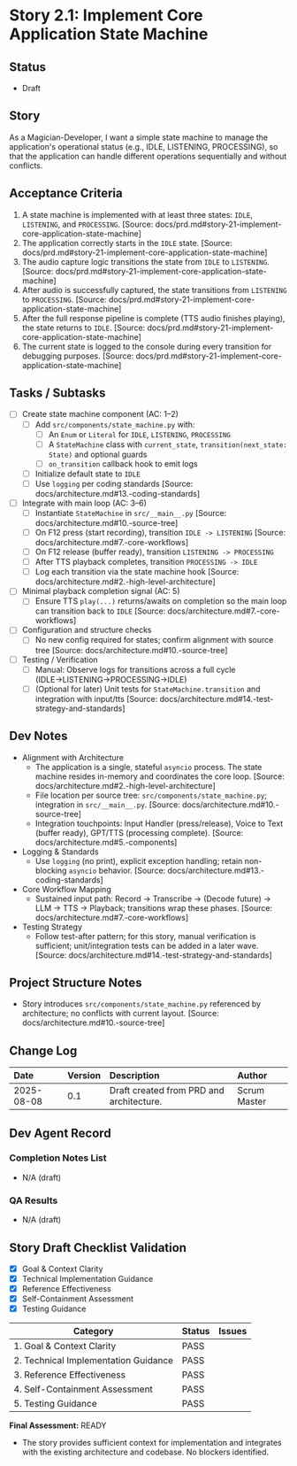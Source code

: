 # Story 2.1: Implement Core Application State Machine

## Status
- Draft

## Story
As a Magician-Developer, I want a simple state machine to manage the application's operational status (e.g., IDLE, LISTENING, PROCESSING), so that the application can handle different operations sequentially and without conflicts.

## Acceptance Criteria
1. A state machine is implemented with at least three states: `IDLE`, `LISTENING`, and `PROCESSING`. [Source: docs/prd.md#story-21-implement-core-application-state-machine]
2. The application correctly starts in the `IDLE` state. [Source: docs/prd.md#story-21-implement-core-application-state-machine]
3. The audio capture logic transitions the state from `IDLE` to `LISTENING`. [Source: docs/prd.md#story-21-implement-core-application-state-machine]
4. After audio is successfully captured, the state transitions from `LISTENING` to `PROCESSING`. [Source: docs/prd.md#story-21-implement-core-application-state-machine]
5. After the full response pipeline is complete (TTS audio finishes playing), the state returns to `IDLE`. [Source: docs/prd.md#story-21-implement-core-application-state-machine]
6. The current state is logged to the console during every transition for debugging purposes. [Source: docs/prd.md#story-21-implement-core-application-state-machine]

## Tasks / Subtasks
- [ ] Create state machine component (AC: 1–2)
  - [ ] Add `src/components/state_machine.py` with:
    - [ ] An `Enum` or `Literal` for `IDLE`, `LISTENING`, `PROCESSING`
    - [ ] A `StateMachine` class with `current_state`, `transition(next_state: State)` and optional guards
    - [ ] `on_transition` callback hook to emit logs
  - [ ] Initialize default state to `IDLE`
  - [ ] Use `logging` per coding standards [Source: docs/architecture.md#13.-coding-standards]
- [ ] Integrate with main loop (AC: 3–6)
  - [ ] Instantiate `StateMachine` in `src/__main__.py` [Source: docs/architecture.md#10.-source-tree]
  - [ ] On F12 press (start recording), transition `IDLE -> LISTENING` [Source: docs/architecture.md#7.-core-workflows]
  - [ ] On F12 release (buffer ready), transition `LISTENING -> PROCESSING`
  - [ ] After TTS playback completes, transition `PROCESSING -> IDLE`
  - [ ] Log each transition via the state machine hook [Source: docs/architecture.md#2.-high-level-architecture]
- [ ] Minimal playback completion signal (AC: 5)
  - [ ] Ensure TTS `play(...)` returns/awaits on completion so the main loop can transition back to `IDLE` [Source: docs/architecture.md#7.-core-workflows]
- [ ] Configuration and structure checks
  - [ ] No new config required for states; confirm alignment with source tree [Source: docs/architecture.md#10.-source-tree]
- [ ] Testing / Verification
  - [ ] Manual: Observe logs for transitions across a full cycle (IDLE→LISTENING→PROCESSING→IDLE)
  - [ ] (Optional for later) Unit tests for `StateMachine.transition` and integration with input/tts [Source: docs/architecture.md#14.-test-strategy-and-standards]

## Dev Notes
- Alignment with Architecture
  - The application is a single, stateful `asyncio` process. The state machine resides in-memory and coordinates the core loop. [Source: docs/architecture.md#2.-high-level-architecture]
  - File location per source tree: `src/components/state_machine.py`; integration in `src/__main__.py`. [Source: docs/architecture.md#10.-source-tree]
  - Integration touchpoints: Input Handler (press/release), Voice to Text (buffer ready), GPT/TTS (processing complete). [Source: docs/architecture.md#5.-components]
- Logging & Standards
  - Use `logging` (no print), explicit exception handling; retain non-blocking `asyncio` behavior. [Source: docs/architecture.md#13.-coding-standards]
- Core Workflow Mapping
  - Sustained input path: Record -> Transcribe -> (Decode future) -> LLM -> TTS -> Playback; transitions wrap these phases. [Source: docs/architecture.md#7.-core-workflows]
- Testing Strategy
  - Follow test-after pattern; for this story, manual verification is sufficient; unit/integration tests can be added in a later wave. [Source: docs/architecture.md#14.-test-strategy-and-standards]

## Project Structure Notes
- Story introduces `src/components/state_machine.py` referenced by architecture; no conflicts with current layout. [Source: docs/architecture.md#10.-source-tree]

## Change Log
| Date | Version | Description | Author |
| :--- | :--- | :--- | :--- |
| 2025-08-08 | 0.1 | Draft created from PRD and architecture. | Scrum Master |

## Dev Agent Record

### Completion Notes List
- N/A (draft)

### QA Results
- N/A (draft)

## Story Draft Checklist Validation

- [x] Goal & Context Clarity
- [x] Technical Implementation Guidance
- [x] Reference Effectiveness
- [x] Self-Containment Assessment
- [x] Testing Guidance

| Category                             | Status | Issues |
| ------------------------------------ | ------ | ------ |
| 1. Goal & Context Clarity            | PASS   |        |
| 2. Technical Implementation Guidance | PASS   |        |
| 3. Reference Effectiveness           | PASS   |        |
| 4. Self-Containment Assessment       | PASS   |        |
| 5. Testing Guidance                  | PASS   |        |

**Final Assessment:** READY

- The story provides sufficient context for implementation and integrates with the existing architecture and codebase. No blockers identified.
